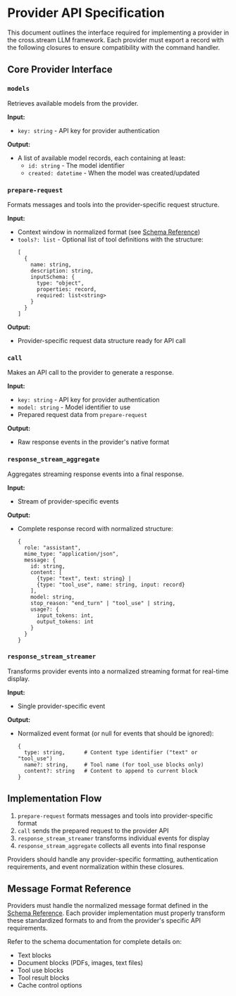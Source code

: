 # Provider API Specification

This document outlines the interface required for implementing a provider in the
cross.stream LLM framework. Each provider must export a record with the
following closures to ensure compatibility with the command handler.

## Core Provider Interface

### `models`

Retrieves available models from the provider.

**Input:**

- `key: string` - API key for provider authentication

**Output:**

- A list of available model records, each containing at least:
  - `id: string` - The model identifier
  - `created: datetime` - When the model was created/updated

### `prepare-request`

Formats messages and tools into the provider-specific request structure.

**Input:**

- Context window in normalized format (see [Schema Reference](./schemas.md#normalized-context-window-input-schema))
- `tools?: list` - Optional list of tool definitions with the structure:
  ```
  [
    {
      name: string,
      description: string,
      inputSchema: {
        type: "object",
        properties: record,
        required: list<string>
      }
    }
  ]
  ```

**Output:**

- Provider-specific request data structure ready for API call

### `call`

Makes an API call to the provider to generate a response.

**Input:**

- `key: string` - API key for provider authentication
- `model: string` - Model identifier to use
- Prepared request data from `prepare-request`

**Output:**

- Raw response events in the provider's native format

### `response_stream_aggregate`

Aggregates streaming response events into a final response.

**Input:**

- Stream of provider-specific events

**Output:**

- Complete response record with normalized structure:
  ```
  {
    role: "assistant",
    mime_type: "application/json",
    message: {
      id: string,
      content: [
        {type: "text", text: string} |
        {type: "tool_use", name: string, input: record}
      ],
      model: string,
      stop_reason: "end_turn" | "tool_use" | string,
      usage?: {
        input_tokens: int,
        output_tokens: int
      }
    }
  }
  ```

### `response_stream_streamer`

Transforms provider events into a normalized streaming format for real-time
display.

**Input:**

- Single provider-specific event

**Output:**

- Normalized event format (or null for events that should be ignored):
  ```
  {
    type: string,      # Content type identifier ("text" or "tool_use")
    name?: string,     # Tool name (for tool_use blocks only)
    content?: string   # Content to append to current block
  }
  ```

## Implementation Flow

1. `prepare-request` formats messages and tools into provider-specific format
2. `call` sends the prepared request to the provider API
3. `response_stream_streamer` transforms individual events for display
4. `response_stream_aggregate` collects all events into final response

Providers should handle any provider-specific formatting, authentication
requirements, and event normalization within these closures.

## Message Format Reference

Providers must handle the normalized message format defined in the [Schema Reference](./schemas.md#content-block-types). Each provider implementation must properly transform these standardized formats to and from the provider's specific API requirements.

Refer to the schema documentation for complete details on:
- Text blocks
- Document blocks (PDFs, images, text files)
- Tool use blocks
- Tool result blocks
- Cache control options
